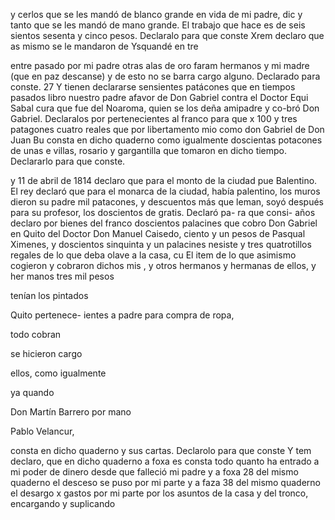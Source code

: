 y cerlos que se les mandó de blanco grande en vida de mi padre, dic
y
tanto que se les mandó de mano grande. El trabajo que
hace es de seis
sientos sesenta y cinco pesos. Declaralo para que conste
Xrem declaro que as mismo se le mandaron de Ysquandé en
tre

entre
pasado por mi padre otras alas de oro faram hermanos y mi madre (que en paz descanse) y de esto no se barra cargo alguno. Declarado para conste. 27 Y tienen declararse sensientes patácones que en tiempos pasados
libro nuestro padre afavor de Don Gabriel contra el Doctor Equi
Sabal cura que fue del Noaroma, quien se los deña amipadre y
co-bró Don Gabriel. Declaralos por pertenecientes al franco para que
x 100 y tres patagones cuatro reales que por libertamento mio como don Gabriel de Don Juan Bu
consta en dicho quaderno como igualmente doscientas potacones de unas e villas, rosario y gargantilla que tomaron en dicho tiempo. Declararlo para que conste.

y 11 de abril de 1814 declaro que para el monto de la ciudad pue Balentino.
El rey declaró que para el monarca de la ciudad, había palentino, los muros dieron su padre mil patacones, y descuentos más que leman, soyó después para su profesor, los doscientos de gratis. Declaró pa- ra que consi-
años declaro por bienes del franco doscientos palacines que cobro Don Gabriel en Quito del Doctor Don Manuel Caisedo, ciento y un pesos de Pasqual Ximenes, y doscientos sinquinta y un palacines nesiste y tres quatrotillos regales de lo que deba olave a la casa, cu
El item de lo que asimismo cogieron y cobraron dichos mis , y otros hermanos y hermanas de ellos, y her
manos
tres
mil
pesos

tenían
los
pintados

Quito
pertenece-
ientes
a
padre
para
compra
de
ropa,

todo
cobran

se
hicieron
cargo

ellos,
como
igualmente

ya
quando

Don
Martín
Barrero
por
mano

Pablo
Velancur,

consta en dicho quaderno y sus cartas. Declarolo para que conste
Y tem declaro, que en dicho quaderno a foxa es consta todo
quanto ha entrado a mi poder de dinero desde que falleció mi padre
y a foxa 28 del mismo quaderno el desceso se puso por mi parte
y a faza 38 del mismo quaderno el desargo x gastos por mi parte por los asuntos de la casa y del tronco, encargando y suplicando